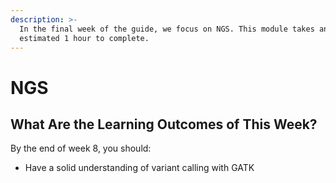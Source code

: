 ```yaml
---
description: >-
  In the final week of the guide, we focus on NGS. This module takes an
  estimated 1 hour to complete.
---
```


# NGS

## What Are the Learning Outcomes of This Week?

By the end of week 8, you should:

* Have a solid understanding of variant calling with GATK

